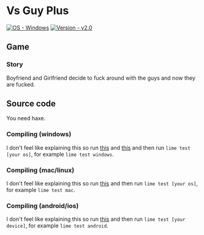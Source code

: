 # Vs Guy Plus

[![OS - Windows](https://img.shields.io/badge/OS-Windows-blue?logo=windows&logoColor=white)](https://www.microsoft.com/ "Go to Microsoft homepage")
[![Version - v2.0](https://img.shields.io/badge/Version-v2.0-0077ff)](https://github.com/sphis-Sinco/vsGuyPlus/blob/master/gitVersion.txt)

## Game
### Story
Boyfriend and Girlfriend decide to fuck around with the guys and now they are fucked.

## Source code
You need haxe.

### Compiling (windows)
I don't feel like explaining this so run [this](./setup/windows.bat) and [this](./setup/windows-msvc.bat) and then run `lime test [your os]`, for example `lime test windows`.

### Compiling (mac/linux)
I don't feel like explaining this so run [this](./setup/unix.sh) and then run `lime test [your os]`, for example `lime test mac`.

### Compiling (android/ios)
I don't feel like explaining this so run [this](./setup/mobile.sh) and then run `lime test [your device]`, for example `lime test android`.